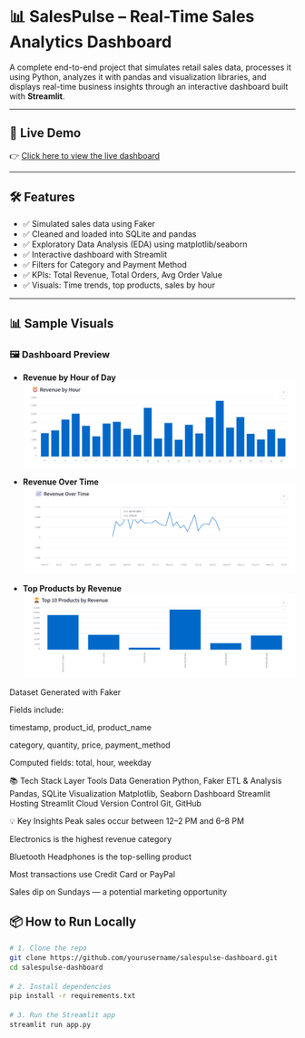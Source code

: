 # 📊 SalesPulse – Real-Time Sales Analytics Dashboard

A complete end-to-end project that simulates retail sales data, processes it using Python, analyzes it with pandas and visualization libraries, and displays real-time business insights through an interactive dashboard built with **Streamlit**.

---

## 🚀 Live Demo

👉 [Click here to view the live dashboard](https://salespulse-dashboard-rnumfr8kx9qwk2c5a4zm4k.streamlit.app)


---

## 🛠️ Features

- ✅ Simulated sales data using Faker
- ✅ Cleaned and loaded into SQLite and pandas
- ✅ Exploratory Data Analysis (EDA) using matplotlib/seaborn
- ✅ Interactive dashboard with Streamlit
- ✅ Filters for Category and Payment Method
- ✅ KPIs: Total Revenue, Total Orders, Avg Order Value
- ✅ Visuals: Time trends, top products, sales by hour

---

## 📊 Sample Visuals

### 🖼️ Dashboard Preview

- **Revenue by Hour of Day**
![Dashboard Overview](revenue_by_hour.png)



- **Revenue Over Time**
![Dashboard Overview](revenue_over_time.png)
  

- **Top Products by Revenue**
  ![Dashboard Overview](Products_top10.png)


Dataset
Generated with Faker

Fields include:

timestamp, product_id, product_name

category, quantity, price, payment_method

Computed fields: total, hour, weekday

📚 Tech Stack
Layer	Tools
Data Generation	Python, Faker
ETL & Analysis	Pandas, SQLite
Visualization	Matplotlib, Seaborn
Dashboard	Streamlit
Hosting	Streamlit Cloud
Version Control	Git, GitHub

💡 Key Insights
Peak sales occur between 12–2 PM and 6–8 PM

Electronics is the highest revenue category

Bluetooth Headphones is the top-selling product

Most transactions use Credit Card or PayPal

Sales dip on Sundays — a potential marketing opportunity


## 📦 How to Run Locally

```bash
# 1. Clone the repo
git clone https://github.com/yourusername/salespulse-dashboard.git
cd salespulse-dashboard

# 2. Install dependencies
pip install -r requirements.txt

# 3. Run the Streamlit app
streamlit run app.py
  
